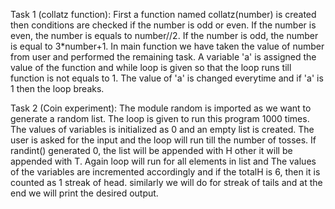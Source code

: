 Task 1 (collatz function): First a function named collatz(number) is created then conditions are checked if the number is odd or even.
If the number is even, the number is equals to number//2.
If the number is odd, the number is equal to 3*number+1.
In main function we have taken the value of number from user and performed the remaining task.
A variable 'a' is assigned the value of the function and while loop is given so that the loop runs till function is not equals to 1.
The value of 'a' is changed everytime and if 'a' is 1 then the loop breaks.

Task 2 (Coin experiment): The module random is imported as we want to generate a random list. The loop is given to run this program 1000 times.
The values of variables is initialized as 0 and an empty list is created.
The user is asked for the input and the loop will run till the number of tosses. If randint() generated 0, the list will be appended with H other it will be appended with T.
Again loop will run for all elements in list and The values of the variables are incremented accordingly and if the totalH is 6, then it is counted as 1 streak of head.
similarly we will do for streak of tails and  at the end we will print the desired output.
